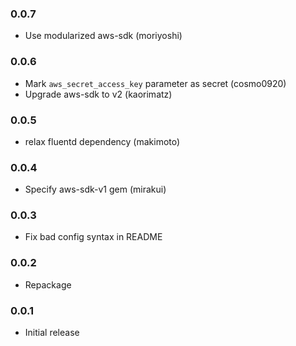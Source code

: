 ### 0.0.7

- Use modularized aws-sdk (moriyoshi)

### 0.0.6

- Mark `aws_secret_access_key` parameter as secret (cosmo0920)
- Upgrade aws-sdk to v2 (kaorimatz)

### 0.0.5

- relax fluentd dependency (makimoto)

### 0.0.4

- Specify aws-sdk-v1 gem (mirakui)

### 0.0.3

- Fix bad config syntax in README

### 0.0.2

- Repackage

### 0.0.1

- Initial release
